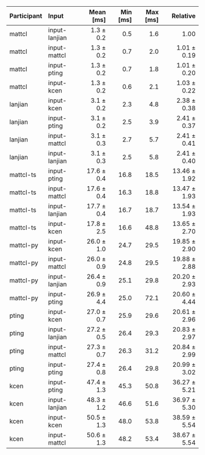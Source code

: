| Participant | Input | Mean [ms] | Min [ms] | Max [ms] | Relative |
|:---|:---|---:|---:|---:|---:|
| mattcl | input-lanjian | 1.3 ± 0.2 | 0.5 | 1.6 | 1.00 |
| mattcl | input-mattcl | 1.3 ± 0.2 | 0.7 | 2.0 | 1.01 ± 0.19 |
| mattcl | input-pting | 1.3 ± 0.2 | 0.7 | 1.8 | 1.01 ± 0.20 |
| mattcl | input-kcen | 1.3 ± 0.2 | 0.6 | 2.1 | 1.03 ± 0.22 |
| lanjian | input-kcen | 3.1 ± 0.2 | 2.3 | 4.8 | 2.38 ± 0.38 |
| lanjian | input-pting | 3.1 ± 0.2 | 2.5 | 3.9 | 2.41 ± 0.37 |
| lanjian | input-mattcl | 3.1 ± 0.3 | 2.7 | 5.7 | 2.41 ± 0.41 |
| lanjian | input-lanjian | 3.1 ± 0.3 | 2.5 | 5.8 | 2.41 ± 0.40 |
| mattcl-ts | input-pting | 17.6 ± 0.4 | 16.8 | 18.5 | 13.46 ± 1.92 |
| mattcl-ts | input-mattcl | 17.6 ± 0.4 | 16.3 | 18.8 | 13.47 ± 1.93 |
| mattcl-ts | input-lanjian | 17.7 ± 0.4 | 16.7 | 18.7 | 13.54 ± 1.93 |
| mattcl-ts | input-kcen | 17.8 ± 2.5 | 16.6 | 48.8 | 13.65 ± 2.70 |
| mattcl-py | input-kcen | 26.0 ± 1.0 | 24.7 | 29.5 | 19.85 ± 2.90 |
| mattcl-py | input-mattcl | 26.0 ± 0.9 | 24.8 | 29.5 | 19.88 ± 2.88 |
| mattcl-py | input-lanjian | 26.4 ± 0.9 | 25.1 | 29.8 | 20.20 ± 2.93 |
| mattcl-py | input-pting | 26.9 ± 4.4 | 25.0 | 72.1 | 20.60 ± 4.44 |
| pting | input-kcen | 27.0 ± 0.7 | 25.9 | 29.6 | 20.61 ± 2.96 |
| pting | input-lanjian | 27.2 ± 0.5 | 26.4 | 29.3 | 20.83 ± 2.97 |
| pting | input-mattcl | 27.3 ± 0.7 | 26.3 | 31.2 | 20.84 ± 2.99 |
| pting | input-pting | 27.4 ± 0.8 | 26.4 | 29.8 | 20.99 ± 3.02 |
| kcen | input-pting | 47.4 ± 1.3 | 45.3 | 50.8 | 36.27 ± 5.21 |
| kcen | input-lanjian | 48.3 ± 1.2 | 46.6 | 51.6 | 36.97 ± 5.30 |
| kcen | input-kcen | 50.5 ± 1.3 | 48.0 | 53.8 | 38.59 ± 5.54 |
| kcen | input-mattcl | 50.6 ± 1.3 | 48.2 | 53.4 | 38.67 ± 5.54 |
